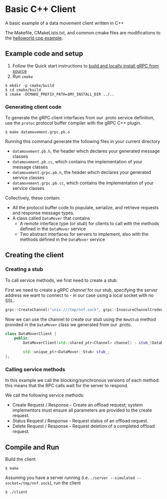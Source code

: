 # Basic C++ Client

A basic example of a data movement client written in C++

The Makefile, CMakeLists.txt, and common.cmake files are modifications to the [helloworld cpp example](https://github.com/grpc/grpc/tree/v1.46.3/examples/cpp/helloworld).

## Example code and setup
1. Follow the Quick start instructions to [build and locally install gRPC from source](https://grpc.io/docs/languages/cpp/quickstart/#install-grpc)
2. Run `cmake`

```
$ mkdir -p cmake/build
$ cd cmake/build
$ cmake -DCMAKE_PREFIX_PATH=$MY_INSTALL_DIR ../..
```
### Generating client code
To generate the gRPC client interfaces from our .proto service definition, use the `protoc` protocol buffer compiler with the gRPC C++ plugin.

```
$ make datamovement.grpc.pb.o
```

Running this command generate the following files in your current directory
- `datamovement.pb.h`, the header which declares your generated message classes
- `datamovement.pb.cc`, which contains the implementation of your message classes
- `datamovement.grpc.pb.h`, the header which declares your generated service classes
- `datamovement.grpc.pb.cc`, which contains the implementation of your service classes

Collectively, these contain:
- All the protocol buffer code to populate, serialize, and retrieve requests and response message types.
- A class called `DataMover` that contains
    - A remote interface type (or _stub_) for clients to call with the methods defined in the `DataMover` service
    - Two abstract interfaces for servers to implement, also with the methods defined in the `DataMover` service

## Creating the client
### Creating a stub
To call service methods, we first need to create a stub.

First we need to create a gRPC _channel_ for our stub, specifying the server address we want to connect to - in our case using a local socket with no SSL.

```c++
grpc::CreateChannel("unix:///tmp/nnf.sock", grpc::InsecureChannelCredentials()));
```

Now we can use the channel to create our stub using the `NewStub` method provided in the `DataMover` class we generated from our .proto.

```c++
class DataMoverClient {
    public:
        DataMoverClient(std::shared_ptr<Channel> channel) : stub_(DataMover::NewStub(channel)) {}

        std::unique_ptr<DataMover::Stub> stub_;
};
```

### Calling service methods
In this example we call the blocking/synchronous versions of each method: this means that the RPC calls wait for the server to respond.

We call the following service methods:
- Create Request / Response - Create an offload request; system implementors must ensure all parameters are provided to the create request.
- Status Request / Response - Request status of an offload request.
- Delete Request / Response - Request deletion of a completed offload request.


## Compile and Run
Build the client
```
$ make
```
Assuming you have a server running (i.e. `./server --simulated --socket=/tmp/nnf.sock`), run the client
```
$ ./client
```
